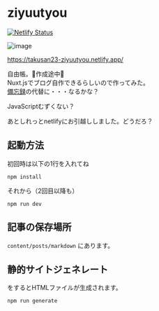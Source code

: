 # ziyuutyou

[![Netlify Status](https://api.netlify.com/api/v1/badges/cc14df48-3e5f-4582-a498-503503d319f3/deploy-status)](https://app.netlify.com/sites/takusan23-ziyuutyou/deploys)

![image](https://user-images.githubusercontent.com/32033405/83749090-20968380-a69e-11ea-849e-834fa30597ba.png)

https://takusan23-ziyuutyou.netlify.app/

自由帳。🚧作成途中🚧  
Nuxt.jsでブログ自作できるらしいので作ってみた。  
[備忘録](https://takusan23.github.io/Bibouroku/)の代替に・・・なるかな？

JavaScriptむずくない？  

あとしれっとnetlifyにお引越ししました。どうだろ？

## 起動方法
初回時は以下の1行を入れてね
```console
npm install
```

それから（2回目以降も）
```console
npm run dev
```

## 記事の保存場所

`content/posts/markdown` にあります。

## 静的サイトジェネレート

をするとHTMLファイルが生成されます。  

```console
npm run generate
```